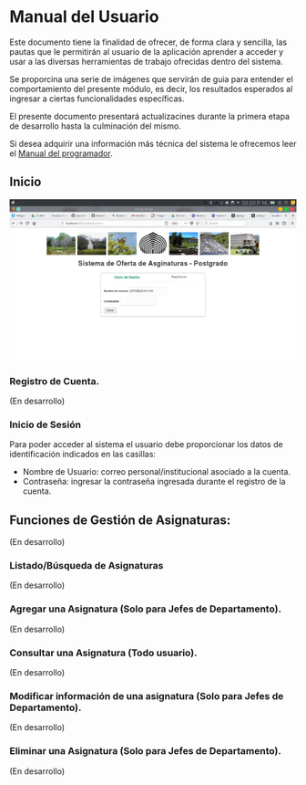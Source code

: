# Manual del Usuario

Este documento tiene la finalidad de ofrecer, de forma clara y sencilla, las pautas que le permitirán al usuario de la aplicación 
aprender a acceder y usar a las diversas herramientas de trabajo ofrecidas dentro del sistema. 

Se proporcina una serie de imágenes que servirán de guia para entender el comportamiento del presente módulo, es decir, los resultados
esperados al ingresar a ciertas funcionalidades específicas. 

El presente documento presentará actualizacines durante la primera etapa de desarrollo hasta la culminación del mismo.

Si desea adquirir una información más técnica del sistema le ofrecemos leer el [Manual del programador](Manual_del_programador.md).

## Inicio

![Página de Ingreso](imagenes/usuarios_Inicio_login.jpg "Página de ingreso a cuenta")

### Registro de Cuenta.
(En desarrollo)

### Inicio de Sesión

Para poder acceder al sistema el usuario debe proporcionar los datos de identificación indicados en las casillas:

  - Nombre de Usuario: correo personal/institucional asociado a la cuenta.
  - Contraseña: ingresar la contraseña ingresada durante el registro de la cuenta.

## Funciones de Gestión de Asignaturas:
(En desarrollo)
### Listado/Búsqueda de Asignaturas
(En desarrollo)
### Agregar una Asignatura (Solo para Jefes de Departamento).
(En desarrollo)
### Consultar una Asignatura (Todo usuario).
(En desarrollo)
### Modificar información de una asignatura (Solo para Jefes de Departamento).
(En desarrollo)
### Eliminar una Asignatura (Solo para Jefes de Departamento).
(En desarrollo)
